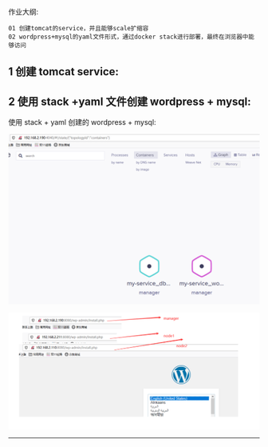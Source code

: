 作业大纲:

```
01 创建tomcat的service，并且能够scale扩缩容
02 wordpress+mysql的yaml文件形式，通过docker stack进行部署，最终在浏览器中能够访问
```

## 1 创建 tomcat service:

## 2 使用 stack +yaml 文件创建 wordpress + mysql:

使用 stack + yaml 创建的 wordpress + mysql:

![](/assets/import_20191113110401.png)

![](/assets/import_20191113110601.png)

---



